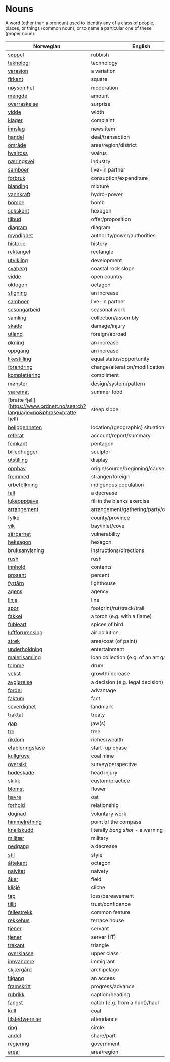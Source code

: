 # Nouns

A word (other than a pronoun) used to identify any of a class of people, places, or things (common noun), or to name a particular one of these (proper noun).

| Norwegian | English | Gender |
| --- | --- | --- |
| [søppel](https://www.ordnett.no/search?language=no&phrase=søppel) | rubbish | i |
| [teknologi](https://www.ordnett.no/search?language=no&phrase=teknologi) | technology | m |
| [varasjon](https://www.ordnett.no/search?language=no&phrase=varasjon) | a variation | m |
| [firkant](https://www.ordnett.no/search?language=no&phrase=firkant) | square | m |
| [nøysomhet](https://www.ordnett.no/search?language=no&phrase=nøysomhet) | moderation | m |
| [mengde](https://www.ordnett.no/search?language=no&phrase=mengde) | amount | m |
| [overraskelse](https://www.ordnett.no/search?language=no&phrase=overraskelse) | surprise | m |
| [vidde](https://www.ordnett.no/search?language=no&phrase=vidde) | width | m/f |
| [klager](https://www.ordnett.no/search?language=no&phrase=klager) | complaint | m |
| [innslag](https://www.ordnett.no/search?language=no&phrase=innslag) | news item | i |
| [handel](https://www.ordnett.no/search?language=no&phrase=handel) | deal/transaction | m |
| [område](https://www.ordnett.no/search?language=no&phrase=område) | area/region/district | i |
| [hvalross](https://www.ordnett.no/search?language=no&phrase=hvalross) | walrus | m |
| [næringsvei](https://www.ordnett.no/search?language=no&phrase=næringsvei) | industry | m |
| [samboer](https://www.ordnett.no/search?language=no&phrase=samboer) | live-in partner | m |
| [forbruk](https://www.ordnett.no/search?language=no&phrase=forbruk) | consuption/expenditure | i |
| [blanding](https://www.ordnett.no/search?language=no&phrase=blanding) | mixture | m |
| [vannkraft](https://www.ordnett.no/search?language=no&phrase=vannkraft) | hydro-power | m |
| [bombe](https://www.ordnett.no/search?language=no&phrase=bombe) | bomb | m |
| [sekskant](https://www.ordnett.no/search?language=no&phrase=sekskant) | hexagon | m |
| [tilbud](https://www.ordnett.no/search?language=no&phrase=tilbud) | offer/proposition | i |
| [diagram](https://www.ordnett.no/search?language=no&phrase=diagram) | diagram | i |
| [myndighet](https://www.ordnett.no/search?language=no&phrase=myndighet) | authority/power/authorities | m |
| [historie](https://www.ordnett.no/search?language=no&phrase=historie) | history | m/f |
| [rektangel](https://www.ordnett.no/search?language=no&phrase=rektangel) | rectangle | i |
| [utvikling](https://www.ordnett.no/search?language=no&phrase=utvikling) | development | m |
| [svaberg](https://www.ordnett.no/search?language=no&phrase=svaberg) | coastal rock slope | i |
| [vidde](https://www.ordnett.no/search?language=no&phrase=vidde) | open country | m |
| [oktogon](https://www.ordnett.no/search?language=no&phrase=oktogon) | octagon | m |
| [stigning](https://www.ordnett.no/search?language=no&phrase=stigning) | an increase | m |
| [samboer](https://www.ordnett.no/search?language=no&phrase=samboer) | live-in partner | m |
| [sesongarbeid](https://www.ordnett.no/search?language=no&phrase=sesongarbeid) | seasonal work | i |
| [samling](https://www.ordnett.no/search?language=no&phrase=samling) | collection/assembly | m |
| [skade](https://www.ordnett.no/search?language=no&phrase=skade) | damage/injury | m |
| [utland](https://www.ordnett.no/search?language=no&phrase=utland) | foreign/abroad | m |
| [økning](https://www.ordnett.no/search?language=no&phrase=økning) | an increase | m |
| [oppgang](https://www.ordnett.no/search?language=no&phrase=oppgang) | an increase | m |
| [likestilling](https://www.ordnett.no/search?language=no&phrase=likestilling) | equal status/opportunity | m |
| [forandring](https://www.ordnett.no/search?language=no&phrase=forandring) | change/alteration/modification | m |
| [komplettering](https://www.ordnett.no/search?language=no&phrase=komplettering) | compliment | m |
| [mønster](https://www.ordnett.no/search?language=no&phrase=mønster) | design/system/pattern | i |
| [væremat](https://www.ordnett.no/search?language=no&phrase=væremat) | summer food | m |
| [bratte fjell](https://www.ordnett.no/search?language=no&phrase=bratte fjell) | steep slope | m |
| [beliggenheten](https://www.ordnett.no/search?language=no&phrase=beliggenheten) | location/(geographic) situation | m/f |
| [referat](https://www.ordnett.no/search?language=no&phrase=referat) | account/report/summary | i |
| [femkant](https://www.ordnett.no/search?language=no&phrase=femkant) | pentagon | m |
| [billedhugger](https://www.ordnett.no/search?language=no&phrase=billedhugger) | sculptor | m |
| [utstilling](https://www.ordnett.no/search?language=no&phrase=utstilling) | display | m |
| [opphav](https://www.ordnett.no/search?language=no&phrase=opphav) | origin/source/beginning/cause | i |
| [fremmed](https://www.ordnett.no/search?language=no&phrase=fremmed) | stranger/foreign | m |
| [urbefolkning](https://www.ordnett.no/search?language=no&phrase=urbefolkning) | indigenous population | m |
| [fall](https://www.ordnett.no/search?language=no&phrase=fall) | a decrease | i |
| [lukeoppgave](https://www.ordnett.no/search?language=no&phrase=lukeoppgave) | fill in the blanks exercise | m |
| [arrangement](https://www.ordnett.no/search?language=no&phrase=arrangement) | arrangement/gathering/party/organisation | i |
| [fylke](https://www.ordnett.no/search?language=no&phrase=fylke) | county/province | i |
| [vik](https://www.ordnett.no/search?language=no&phrase=vik) | bay/inlet/cove | m |
| [sårbarhet](https://www.ordnett.no/search?language=no&phrase=sårbarhet) | vulnerability | m |
| [heksagon](https://www.ordnett.no/search?language=no&phrase=heksagon) | hexagon | m |
| [bruksanvisning](https://www.ordnett.no/search?language=no&phrase=bruksanvisning) | instructions/directions | m |
| [rush](https://www.ordnett.no/search?language=no&phrase=rush) | rush | i |
| [innhold](https://www.ordnett.no/search?language=no&phrase=innhold) | contents | i |
| [prosent](https://www.ordnett.no/search?language=no&phrase=prosent) | percent | m |
| [fyrtårn](https://www.ordnett.no/search?language=no&phrase=fyrtårn) | lighthouse | i |
| [agens](https://www.ordnett.no/search?language=no&phrase=agens) | agency | m |
| [linje](https://www.ordnett.no/search?language=no&phrase=linje) | line | m |
| [spor](https://www.ordnett.no/search?language=no&phrase=spor) | footprint/rut/track/trail | i |
| [fakkel](https://www.ordnett.no/search?language=no&phrase=fakkel) | a torch (e.g. with a flame) | m |
| [fubleart](https://www.ordnett.no/search?language=no&phrase=fubleart) | spices of bird | m/f |
| [luftforurensing](https://www.ordnett.no/search?language=no&phrase=luftforurensing) | air pollution | m |
| [strøk](https://www.ordnett.no/search?language=no&phrase=strøk) | area/coat (of paint) | i |
| [underholdning](https://www.ordnett.no/search?language=no&phrase=underholdning) | entertainment | m |
| [malerisamling](https://www.ordnett.no/search?language=no&phrase=malerisamling) | loan collection (e.g. of an art gallery) | m |
| [tomme](https://www.ordnett.no/search?language=no&phrase=tomme) | drum | m |
| [vekst](https://www.ordnett.no/search?language=no&phrase=vekst) | growth/increase | m |
| [avgjørelse](https://www.ordnett.no/search?language=no&phrase=avgjørelse) | a decision (e.g. legal decision) | m |
| [fordel](https://www.ordnett.no/search?language=no&phrase=fordel) | advantage | m |
| [faktum](https://www.ordnett.no/search?language=no&phrase=faktum) | fact | i |
| [severdighet](https://www.ordnett.no/search?language=no&phrase=severdighet) | landmark | m |
| [traktat](https://www.ordnett.no/search?language=no&phrase=traktat) | treaty | m |
| [gap](https://www.ordnett.no/search?language=no&phrase=gap) | jaw(s) | m |
| [tre](https://www.ordnett.no/search?language=no&phrase=tre) | tree | i |
| [rikdom](https://www.ordnett.no/search?language=no&phrase=rikdom) | riches/wealth | m |
| [etableringsfase](https://www.ordnett.no/search?language=no&phrase=etableringsfase) | start-up phase | m |
| [kullgruve](https://www.ordnett.no/search?language=no&phrase=kullgruve) | coal mine | m |
| [oversikt](https://www.ordnett.no/search?language=no&phrase=oversikt) | survey/perspective | m |
| [hodeskade](https://www.ordnett.no/search?language=no&phrase=hodeskade) | head injury | m |
| [skikk](https://www.ordnett.no/search?language=no&phrase=skikk) | custom/practice | m |
| [blomst](https://www.ordnett.no/search?language=no&phrase=blomst) | flower | m |
| [havre](https://www.ordnett.no/search?language=no&phrase=havre) | oat | m |
| [forhold](https://www.ordnett.no/search?language=no&phrase=forhold) | relationship | i |
| [dugnad](https://www.ordnett.no/search?language=no&phrase=dugnad) | voluntary work | m |
| [himmelretning](https://www.ordnett.no/search?language=no&phrase=himmelretning) | point of the compass | m |
| [knallskudd](https://www.ordnett.no/search?language=no&phrase=knallskudd) | literally _bang shot_ - a warning shot gun | i |
| [militær](https://www.ordnett.no/search?language=no&phrase=militær) | military | m |
| [nedgang](https://www.ordnett.no/search?language=no&phrase=nedgang) | a decrease | m |
| [stil](https://www.ordnett.no/search?language=no&phrase=stil) | style | m |
| [åttekant](https://www.ordnett.no/search?language=no&phrase=åttekant) | octagon | m |
| [naivitet](https://www.ordnett.no/search?language=no&phrase=naivitet) | naivety | m |
| [åker](https://www.ordnett.no/search?language=no&phrase=åker) | field | m |
| [klisjé](https://www.ordnett.no/search?language=no&phrase=klisjé) | cliche | m |
| [tap](https://www.ordnett.no/search?language=no&phrase=tap) | loss/bereavement | i |
| [tillit](https://www.ordnett.no/search?language=no&phrase=tillit) | trust/confidence | m |
| [fellestrekk](https://www.ordnett.no/search?language=no&phrase=fellestrekk) | common feature | i |
| [rekkehus](https://www.ordnett.no/search?language=no&phrase=rekkehus) | terrace house | i |
| [tjener](https://www.ordnett.no/search?language=no&phrase=tjener) | servant | m |
| [tjener](https://www.ordnett.no/search?language=no&phrase=tjener) | server (IT) | m |
| [trekant](https://www.ordnett.no/search?language=no&phrase=trekant) | triangle | m |
| [overklasse](https://www.ordnett.no/search?language=no&phrase=overklasse) | upper class | m |
| [innvandere](https://www.ordnett.no/search?language=no&phrase=innvandere) | immigrant | m |
| [skjærgård](https://www.ordnett.no/search?language=no&phrase=skjærgård) | archipelago | m |
| [tilgang](https://www.ordnett.no/search?language=no&phrase=tilgang) | an access | i |
| [framskritt](https://www.ordnett.no/search?language=no&phrase=framskritt) | progress/advance | i |
| [rubrikk](https://www.ordnett.no/search?language=no&phrase=rubrikk) | caption/heading | m |
| [fangst](https://www.ordnett.no/search?language=no&phrase=fangst) | catch (e.g. from a hunt)/haul | m |
| [kull](https://www.ordnett.no/search?language=no&phrase=kull) | coal | i |
| [tilstedværelse](https://www.ordnett.no/search?language=no&phrase=tilstedværelse) | attendance | i |
| [ring](https://www.ordnett.no/search?language=no&phrase=ring) | circle | m |
| [andel](https://www.ordnett.no/search?language=no&phrase=andel) | share/part | m |
| [regjering](https://www.ordnett.no/search?language=no&phrase=regjering) | government | m |
| [areal](https://www.ordnett.no/search?language=no&phrase=areal) | area/region | i |

